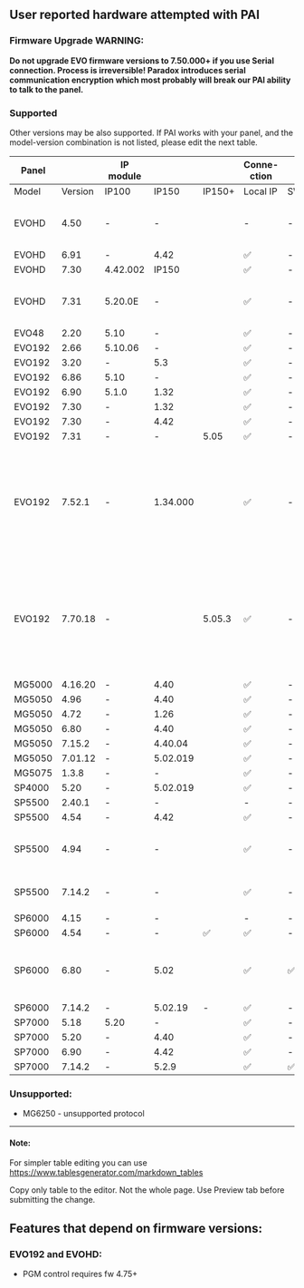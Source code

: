 ## User reported hardware attempted with PAI
### Firmware Upgrade WARNING:
**Do not upgrade EVO firmware versions to 7.50.000+ if you use Serial connection. Process is irreversible! Paradox introduces serial communication encryption which most probably will break our PAI ability to talk to the panel.**

### Supported
Other versions may be also supported. If PAI works with your panel, and the model-version combination is not listed, please edit the next table.

| Panel  |         | IP module |          |        | Conne-<br/>ction |      |        | Notes                                                                                                                              |
|--------|---------|-----------|----------|--------|------------------|------|--------|------------------------------------------------------------------------------------------------------------------------------------|
| Model  | Version | IP100     | IP150    | IP150+ | Local IP         | SWAN | Serial |                                                                                                                                    |
| EVOHD  | 4.50    | -         | -        |        | -                | -    | ❌      | Did not work with ESP32. [#198](https://github.com/ParadoxAlarmInterface/pai/issues/198)                                           |
| EVOHD  | 6.91    | -         | 4.42     |        | ✅                | -    | -      |                                                                                                                                    |
| EVOHD  | 7.30    | 4.42.002  | IP150    |        | ✅                | -    | -      |                                                                                                                                    |
| EVOHD  | 7.31    | 5.20.0E   | -        |        | ✅                | -    | ✅      | Works with Serial via ESP32                                                                                                        |
| EVO48  | 2.20    | 5.10      | -        |        | ✅                | -    | -      |                                                                                                                                    |
| EVO192 | 2.66    | 5.10.06   | -        |        | ✅                | -    | -      |                                                                                                                                    |
| EVO192 | 3.20    | -         | 5.3      |        | ✅                | -    | -      |                                                                                                                                    |
| EVO192 | 6.86    | 5.10      | -        |        | ✅                | -    | -      |                                                                                                                                    |
| EVO192 | 6.90    | 5.1.0     | 1.32     |        | ✅                | -    | ✅      |                                                                                                                                    |
| EVO192 | 7.30    | -         | 1.32     |        | ✅                | -    | ✅      |                                                                                                                                    |
| EVO192 | 7.30    | -         | 4.42     |        | ✅                | -    | -      |                                                                                                                                    |
| EVO192 | 7.31    | -         | -        | 5.05   | ✅                | -    | -      |                                                                                                                                    |
| EVO192 | 7.52.1  | -         | 1.34.000 |        | ✅                | -    | -      | [#272](https://github.com/ParadoxAlarmInterface/pai/issues/272) This panel FW has encrypted serial<br/>but connects fine via IP150 |
| EVO192 | 7.70.18 | -         |          | 5.05.3 | ✅                | -    | -      | [#272](https://github.com/ParadoxAlarmInterface/pai/issues/272) This panel FW has encrypted serial<br/>but connects fine via IP150 |
| MG5000 | 4.16.20 | -         | 4.40     |        | ✅                | -    | -      |                                                                                                                                    |
| MG5050 | 4.96    | -         | 4.40     |        | ✅                | -    | ✅      |                                                                                                                                    |
| MG5050 | 4.72    | -         | 1.26     |        | ✅                | -    | -      |                                                                                                                                    |
| MG5050 | 6.80    | -         | 4.40     |        | ✅                | -    | ✅      |                                                                                                                                    |
| MG5050 | 7.15.2  | -         | 4.40.04  |        | ✅                | -    | -      |                                                                                                                                    |
| MG5050 | 7.01.12 | -         | 5.02.019 |        | ✅                | -    | -      |                                                                                                                                    |
| MG5075 | 1.3.8   | -         | -        |        | ✅                | -    | ✅      |                                                                                                                                    |
| SP4000 | 5.20    | -         | 5.02.019 |        | ✅                | -    | ✅      |                                                                                                                                    |
| SP5500 | 2.40.1  | -         | -        |        | -                | -    | ✅      |                                                                                                                                    |
| SP5500 | 4.54    | -         | 4.42     |        | ✅                | -    | -      |                                                                                                                                    |
| SP5500 | 4.94    | -         | -        |        | ✅                | -    | ✅      | Works with Serial via ESP32                                                                                                        |
| SP5500 | 7.14.2  | -         | -        |        | ✅                | -    | ✅      | USB to Serial via FTDI                                                                                                             |
| SP6000 | 4.15    | -         | -        |        | -                | -    | ✅      |                                                                                                                                    |
| SP6000 | 4.54    | -         | -        | ✅      | ✅                | -    | -      |                                                                                                                                    |
| SP6000 | 6.80    | -         | 5.02     |        | ✅                | ✅    | -      | More stable with SWAN disabled                                                                                                     |
| SP6000 | 7.14.2  | -         | 5.02.19  | -      | ✅                | -    | -      |                                                                                                                                    |
| SP7000 | 5.18    | 5.20      | -        |        | ✅                | -    | -      |                                                                                                                                    |
| SP7000 | 5.20    | -         | 4.40     |        | ✅                | -    | -      |                                                                                                                                    |
| SP7000 | 6.90    | -         | 4.42     |        | ✅                | -    | -      |                                                                                                                                    |
| SP7000 | 7.14.2  | -         | 5.2.9    |        | ✅                | ✅    | -      |                                                                                                                                    |

### Unsupported:
* MG6250 - unsupported protocol


***

#### Note:
For simpler table editing you can use https://www.tablesgenerator.com/markdown_tables

Copy only table to the editor. Not the whole page. Use Preview tab before submitting the change.

## Features that depend on firmware versions:
### EVO192 and EVOHD:
* PGM control requires fw 4.75+